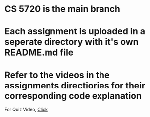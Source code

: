 # CS 5720 is the main branch
# Each assignment is uploaded in a seperate directory with it's own README.md file
# Refer to the videos in the assignments directiories for their corresponding code explanation

For Quiz Video, [Click](https://drive.google.com/file/d/1PWPMjUIlbYcCELdsXzqNLgd7CWGoSMpe/view?usp=sharing)
